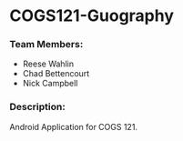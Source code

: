 # COGS121-Guography

### Team Members:

- Reese Wahlin
- Chad Bettencourt
- Nick Campbell

### Description:

Android Application for COGS 121.
